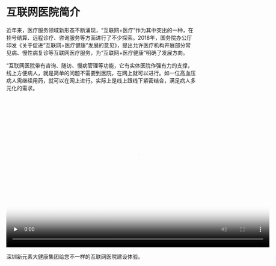 互联网医院简介
==============

近年来，医疗服务领域新形态不断涌现，“互联网+医疗”作为其中突出的一种，在挂号结算、远程诊疗、咨询服务等方面进行了不少探索。2018年，国务院办公厅印发《关于促进“互联网+医疗健康”发展的意见》，提出允许医疗机构开展部分常见病、慢性病复诊等互联网医疗服务，为“互联网+医疗健康”明确了发展方向。

“互联网医院带有咨询、随访、慢病管理等功能，它有实体医院作强有力的支撑，线上方便病人，就是简单的问题不需要到医院，在网上就可以进行。如一位高血压病人需继续用药，就可以在网上进行。实际上是线上跟线下紧密结合，满足病人多元化的需求。

<video id="video" width="700px" height="400px" controls="" preload="none" poster="http://om2bks7xs.bkt.clouddn.com/2017-08-26-Markdown-Advance-Video.jpg"> <source id="mp4" src="./images/Video.mp4" type="video/mp4"> </video>

深圳新元素大健康集团给您不一样的互联网医院建设体验。
